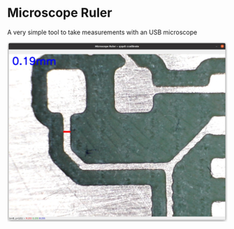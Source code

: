 # Microscope Ruler
A very simple tool to take measurements with an USB microscope

![PCB example](pcb.jpeg)
